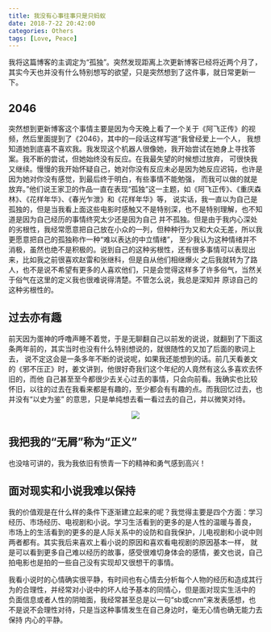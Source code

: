 ```yaml
---
title: 我没有心事往事只是只蚂蚁
date: 2018-7-22 20:42:00
categories: Others
tags: [Love, Peace]
---
```


我将这篇博客的主调定为“孤独”。突然发现距离上次更新博客已经将近两个月了，其实今天也并没有什么特别想写的欲望，只是突然想到了这件事，就日常更新一下。

<!--more-->


## 2046

突然想到更新博客这个事情主要是因为今天晚上看了一个关于《阿飞正传》的视频，然后里面提到了《2046》，其中的一段话这样写道“我曾经爱上一个人，
我想知道她到底喜不喜欢我。我发现这个机器人很像她，我开始尝试在她身上寻找答案。我不断的尝试，但她始终没有反应。在我最失望的时候想过放弃，
可很快我又继续。慢慢的我开始怀疑自己，她对你没有反应未必是因为她反应迟钝，也许是因为她对你没有感觉，到最后终于明白，有些事情不能勉强，
而我可以做的就是放弃。”他们说王家卫的作品一直在表现“孤独”这一主题，如《阿飞正传》、《重庆森林》、《花样年华》、《春光乍泄》和《花样年华》等，
说实话，我一直以为自己是孤独的，但是当我看上面这些电影时感触又不是特别深，也不是特别理解，也不知道是因为自己经历的事情终究太少还是因为自己
并不孤独。但是由于我内心深处的劣根性，我经常愿意把自己放在小众的一列，但种种行为又和大众无差，所以我更愿意把自己的孤独称作一种“难以表达的中立情绪”，
至少我认为这种情绪并不消极，虽然也绝不是积极的。说到自己的这种劣根性，还有很多事情可以表现出来，比如我之前很喜欢赵雷和张继科，但是自从他们相继爆火
之后我就转为了路人，也不是说不希望有更多的人喜欢他们，只是会觉得这样多了许多俗气，当然关于俗气在这里的定义我也很难说得清楚。不管怎么说，我总是深知并
原谅自己的这种劣根性的。

## 过去亦有趣

前天因为蛋神的呼噜声睡不着觉，于是无聊翻自己以前发的说说，就翻到了下面这条两年前的，其实当时也没有什么特别想说的，就很随性的又加了后面的歌词上去，
说不定这会是一条多年不断的说说呢，如果我还能想到的话。前几天看姜文的《邪不压正》时，姜文讲到，他很好奇我们这个年纪的人竟然有这么多喜欢去怀旧的，而他
自己甚至至今都很少去关心过去的事情，只会向前看。我确实也比较怀旧，以往的过去在我看来都是有趣的，至少都会有有趣的点。而我回忆过去，也并没有“以史为鉴”
的意思，只是单纯想去看一看过去的自己，并以微笑对待。

<div align=center>
     <img src='https://github.com/Linsong-Xu/linsong-xu.github.io/images/master/image/7.png'>
</div>

## 我把我的“无屑”称为“正义”

也没啥可讲的，我为我依旧有愤青一下的精神和勇气感到高兴！

## 面对现实和小说我难以保持

我的价值观是在什么样的条件下逐渐建立起来的呢？我觉得主要是四个方面：学习经历、市场经历、电视剧和小说。学习生活看到的更多的是人性的温暖与善良，
市场上的生活看到的更多的是人际关系中的设防和自我保护，儿电视剧和小说中则两者都有。其实我后来喜欢上看小说的原因和喜欢看电视剧的原因基本一样，
就是可以看到更多自己难以经历的故事，感受很难切身体会的感情，姜文也说，自己拍电影也是拍的一些自己没有实现却又很想干的事情。

我看小说时的心情确实很平静，有时间也有心情去分析每个人物的经历和造成其行为的合理性，并经常对小说中的坏人给予基本的同情心，但是面对现实生活中的
负面信息或者人性的阴暗面，我经常甚至总是以一句“sb或cnm”来发表感想，也不是说不会理性对待，只是当这种事情发生在自己身边时，毫无心情也确无能力去保持
内心的平静。


